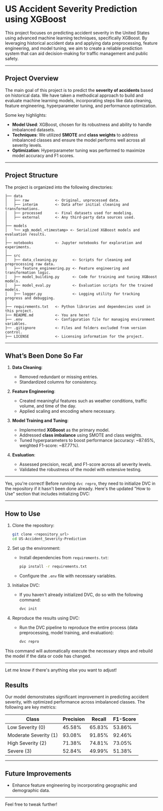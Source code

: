 

# US Accident Severity Prediction using XGBoost  

This project focuses on predicting accident severity in the United States using advanced machine learning techniques, specifically XGBoost. By leveraging historical accident data and applying data preprocessing, feature engineering, and model tuning, we aim to create a reliable prediction system that can aid decision-making for traffic management and public safety.

---

## Project Overview  

The main goal of this project is to predict the **severity of accidents** based on historical data. We have taken a methodical approach to build and evaluate machine learning models, incorporating steps like data cleaning, feature engineering, hyperparameter tuning, and performance optimization.  

Some key highlights:  
- **Model Used**: XGBoost, chosen for its robustness and ability to handle imbalanced datasets.  
- **Techniques**: We utilized **SMOTE** and **class weights** to address imbalanced classes and ensure the model performs well across all severity levels.  
- **Optimization**: Hyperparameter tuning was performed to maximize model accuracy and F1 scores.  

---

## Project Structure  

The project is organized into the following directories:  

```plaintext
├── data
│   ├── raw            <- Original, unprocessed data.
│   ├── interim        <- Data after initial cleaning and transformations.
│   ├── processed      <- Final datasets used for modeling.
│   ├── external       <- Any third-party data sources used.
│
├── models
│   └── xgb_model_<timestamp> <- Serialized XGBoost models and evaluation results.
│
├── notebooks          <- Jupyter notebooks for exploration and experiments.
│
├── src
│   ├── data_cleaning.py       <- Scripts for cleaning and preprocessing raw data.
│   ├── feature_engineering.py <- Feature engineering and transformation logic.
│   ├── model_building.py      <- Code for training and tuning XGBoost models.
│   ├── model_eval.py          <- Evaluation scripts for the trained models.
│   ├── logger.py              <- Logging utility for tracking progress and debugging.
│
├── requirements.txt   <- Python libraries and dependencies used in this project.
├── README.md          <- You are here!
├── .env               <- Configuration file for managing environment variables.
├── .gitignore         <- Files and folders excluded from version control.
├── LICENSE            <- Licensing information for the project.
```

---

## What’s Been Done So Far  

1. **Data Cleaning**: 
   - Removed redundant or missing entries.  
   - Standardized columns for consistency.  

2. **Feature Engineering**:  
   - Created meaningful features such as weather conditions, traffic volume, and time of the day.  
   - Applied scaling and encoding where necessary.  

3. **Model Training and Tuning**:  
   - Implemented **XGBoost** as the primary model.  
   - Addressed **class imbalance** using SMOTE and class weights.  
   - Tuned hyperparameters to boost performance (accuracy: ~87.65%, weighted F1-score: ~87.77%).  

4. **Evaluation**:  
   - Assessed precision, recall, and F1-score across all severity levels.  
   - Validated the robustness of the model with extensive testing.  

---
Yes, you're correct! Before running `dvc repro`, they need to initialize DVC in the repository if it hasn't been done already. Here's the updated "How to Use" section that includes initializing DVC:

---

## How to Use  

1. Clone the repository:  
   ```bash
   git clone <repository_url>
   cd US-Accident_Severity-Prediction
   ```

2. Set up the environment:  
   - Install dependencies from `requirements.txt`:  
     ```bash
     pip install -r requirements.txt
     ```  
   - Configure the `.env` file with necessary variables.  

3. Initialize DVC:  
   - If you haven't already initialized DVC, do so with the following command:  
     ```bash
     dvc init
     ```

4. Reproduce the results using DVC:  
   - Run the DVC pipeline to reproduce the entire process (data preprocessing, model training, and evaluation):  
     ```bash
     dvc repro
     ```

This command will automatically execute the necessary steps and rebuild the model if the data or code has changed.

---

Let me know if there's anything else you want to adjust!

## Results  

Our model demonstrates significant improvement in predicting accident severity, with optimized performance across imbalanced classes. The following are key metrics:  

| Class | Precision | Recall | F1-Score |  
|-------|-----------|--------|----------|  
| Low Severity (0) | 45.58%  | 65.83%   | 53.86%   |  
| Moderate Severity (1) | 93.08% | 91.85% | 92.46%   |  
| High Severity (2) | 71.38%  | 74.81%   | 73.05%   |  
| Severe (3) | 52.84%  | 49.99%   | 51.38%   |  

---

## Future Improvements  
- Enhance feature engineering by incorporating geographic and demographic data.   

---

Feel free to tweak further!
